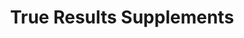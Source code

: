 ---
title: "True Results Supplements"
url: /bowling-green/true-results-supplements/
shop: Nahrungsergänzung
---